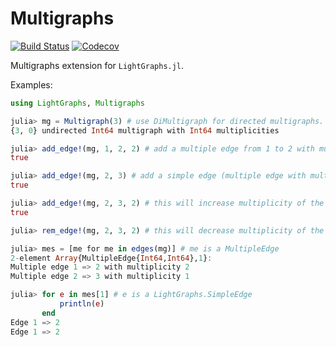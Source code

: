 # Multigraphs

[![Build Status](https://travis-ci.com/ChenZhao44/Multigraphs.jl.svg?branch=master)](https://travis-ci.com/ChenZhao44/Multigraphs.jl)
[![Codecov](https://codecov.io/gh/ChenZhao44/Multigraphs.jl/branch/master/graph/badge.svg)](https://codecov.io/gh/ChenZhao44/Multigraphs.jl)

Multigraphs extension for `LightGraphs.jl`.

Examples:
```julia
using LightGraphs, Multigraphs

julia> mg = Multigraph(3) # use DiMultigraph for directed multigraphs.
{3, 0} undirected Int64 multigraph with Int64 multiplicities

julia> add_edge!(mg, 1, 2, 2) # add a multiple edge from 1 to 2 with multiplicity 2
true

julia> add_edge!(mg, 2, 3) # add a simple edge (multiple edge with multiplicity 1) from 2 to 3
true

julia> add_edge!(mg, 2, 3, 2) # this will increase multiplicity of the edge from 2 to 3 by 2
true

julia> rem_edge!(mg, 2, 3, 2) # this will decrease multiplicity of the edge from 2 to 3 by 1

julia> mes = [me for me in edges(mg)] # me is a MultipleEdge
2-element Array{MultipleEdge{Int64,Int64},1}:
Multiple edge 1 => 2 with multiplicity 2
Multiple edge 2 => 3 with multiplicity 1

julia> for e in mes[1] # e is a LightGraphs.SimpleEdge
           println(e)
       end
Edge 1 => 2
Edge 1 => 2

```
